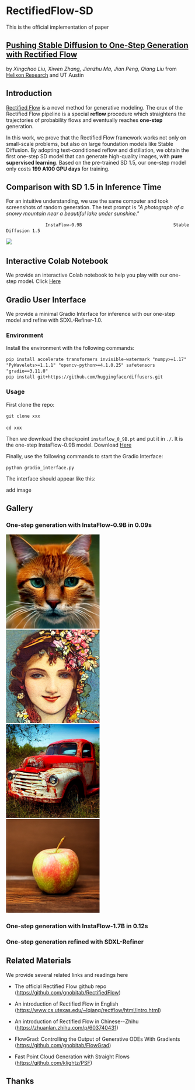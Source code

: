 # RectifiedFlow-SD

This is the official implementation of paper 
## [Pushing Stable Diffusion to One-Step Generation with Rectified Flow]() 
by *Xingchao Liu, Xiwen Zhang, Jianzhu Ma, Jian Peng, Qiang Liu* from [Helixon Research](https://www.helixon.com/) and UT Austin

## Introduction

[Rectified Flow](https://github.com/gnobitab/RectifiedFlow) is a novel method for generative modeling. The crux of the Rectified Flow pipeline is a special **reflow** procedure which straightens the trajectories of probability flows and eventually reaches **one-step** generation. 

In this work, we prove that the Rectified Flow framework works not only on small-scale problems, but also on large foundation models like Stable Diffusion.
By adopting text-conditioned reflow and distillation, we obtain the first one-step SD model that can generate high-quality images, with **pure supervised learning**. Based on the pre-trained SD 1.5, our one-step model only costs **199 A100 GPU days** for training.

## Comparison with SD 1.5 in Inference Time

For an intuitive understanding, we use the same computer and took screenshots of random generation. The text prompt is *"A photograph of a snowy mountain near a beautiful lake under sunshine."*


                   InstaFlow-0.9B                                   Stable Diffusion 1.5

![](github_misc/comparison.gif)

## Interactive Colab Notebook

We provide an interactive Colab notebook to help you play with our one-step model. Click [Here]() 

## Gradio User Interface

We provide a minimal Gradio Interface for inference with our one-step model and refine with SDXL-Refiner-1.0.

### Environment

Install the environment with the following commands:

```
pip install accelerate transformers invisible-watermark "numpy>=1.17" "PyWavelets>=1.1.1" "opencv-python>=4.1.0.25" safetensors "gradio==3.11.0"
pip install git+https://github.com/huggingface/diffusers.git
```

### Usage

First clone the repo:

```
git clone xxx

cd xxx
```

Then we download the checkpoint ```instaflow_0_9B.pt``` and put it in ```./```. It is the one-step InstaFlow-0.9B model. Download [Here]()

Finally, use the following commands to start the Gradio Interface:

```
python gradio_interface.py
```

The interface should appear like this:

add image


## Gallery

### One-step generation with InstaFlow-0.9B in 0.09s

<p float="left">
  <img src='github_misc/gallery/09B_img_1.png' width='256'> 
  <img src='github_misc/gallery/09B_img_2.png' width='256'> 
  <img src='github_misc/gallery/09B_img_3.png' width='256'> 
  <img src='github_misc/gallery/09B_img_4.png' width='256'>
</p>

### One-step generation with InstaFlow-1.7B in 0.12s

### One-step generation refined with SDXL-Refiner

## Related Materials

We provide several related links and readings here

* The official Rectified Flow github repo (https://github.com/gnobitab/RectifiedFlow)

* An introduction of Rectified Flow in English (https://www.cs.utexas.edu/~lqiang/rectflow/html/intro.html)

* An introduction of Rectified Flow in Chinese--Zhihu (https://zhuanlan.zhihu.com/p/603740431)

* FlowGrad: Controlling the Output of Generative ODEs With Gradients (https://github.com/gnobitab/FlowGrad)

* Fast Point Cloud Generation with Straight Flows (https://github.com/klightz/PSF) 

## Thanks

